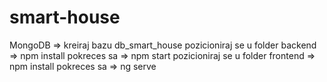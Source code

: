 # smart-house

MongoDB => kreiraj bazu db_smart_house 
pozicioniraj se u folder backend => npm install 
pokreces sa => npm start 
pozicioniraj se u folder frontend => npm install 
pokreces sa => ng serve